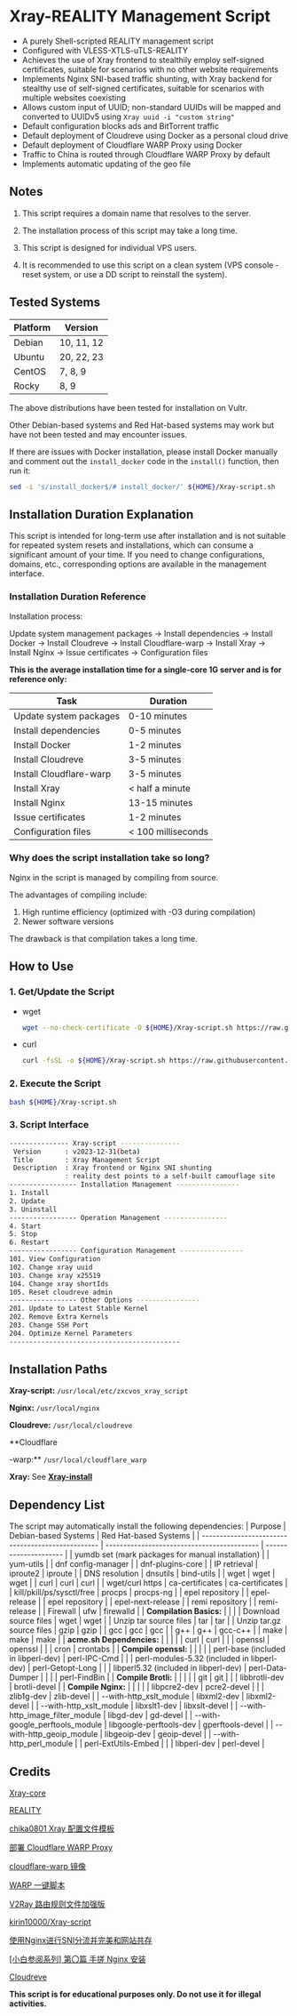 <!-- Translated by ChatGPT -->
# Xray-REALITY Management Script

* A purely Shell-scripted REALITY management script
* Configured with VLESS-XTLS-uTLS-REALITY
* Achieves the use of Xray frontend to stealthily employ self-signed certificates, suitable for scenarios with no other website requirements
* Implements Nginx SNI-based traffic shunting, with Xray backend for stealthy use of self-signed certificates, suitable for scenarios with multiple websites coexisting
* Allows custom input of UUID; non-standard UUIDs will be mapped and converted to UUIDv5 using `Xray uuid -i "custom string"`
* Default configuration blocks ads and BitTorrent traffic
* Default deployment of Cloudreve using Docker as a personal cloud drive
* Default deployment of Cloudflare WARP Proxy using Docker
* Traffic to China is routed through Cloudflare WARP Proxy by default
* Implements automatic updating of the geo file

## Notes

1. This script requires a domain name that resolves to the server.

2. The installation process of this script may take a long time.

3. This script is designed for individual VPS users.

4. It is recommended to use this script on a clean system (VPS console - reset system, or use a DD script to reinstall the system).

## Tested Systems

| Platform | Version    |
| -------- | ---------- |
| Debian   | 10, 11, 12 |
| Ubuntu   | 20, 22, 23 |
| CentOS   | 7, 8, 9    |
| Rocky    | 8, 9       |

The above distributions have been tested for installation on Vultr.

Other Debian-based systems and Red Hat-based systems may work but have not been tested and may encounter issues.

If there are issues with Docker installation, please install Docker manually and comment out the `install_docker` code in the `install()` function, then run it:

```sh
sed -i 's/install_docker$/# install_docker/' ${HOME}/Xray-script.sh
```

## Installation Duration Explanation

This script is intended for long-term use after installation and is not suitable for repeated system resets and installations, which can consume a significant amount of your time. If you need to change configurations, domains, etc., corresponding options are available in the management interface.

### Installation Duration Reference

Installation process:

Update system management packages -> Install dependencies -> Install Docker -> Install Cloudreve -> Install Cloudflare-warp -> Install Xray -> Install Nginx -> Issue certificates -> Configuration files

**This is the average installation time for a single-core 1G server and is for reference only:**

| Task                    | Duration           |
| ----------------------- | ------------------ |
| Update system packages  | 0-10 minutes       |
| Install dependencies    | 0-5 minutes        |
| Install Docker          | 1-2 minutes        |
| Install Cloudreve       | 3-5 minutes        |
| Install Cloudflare-warp | 3-5 minutes        |
| Install Xray            | < half a minute    |
| Install Nginx           | 13-15 minutes      |
| Issue certificates      | 1-2 minutes        |
| Configuration files     | < 100 milliseconds |

### Why does the script installation take so long?

Nginx in the script is managed by compiling from source.

The advantages of compiling include:

1. High runtime efficiency (optimized with -O3 during compilation)
2. Newer software versions

The drawback is that compilation takes a long time.

## How to Use

### 1. Get/Update the Script

* wget

  ```sh
  wget --no-check-certificate -O ${HOME}/Xray-script.sh https://raw.githubusercontent.com/xxnuo/Xray-script/main/myself.sh
  ```

* curl

  ```sh
  curl -fsSL -o ${HOME}/Xray-script.sh https://raw.githubusercontent.com/xxnuo/Xray-script/main/myself.sh
  ```

### 2. Execute the Script

```sh
bash ${HOME}/Xray-script.sh
```

### 3. Script Interface

```sh
--------------- Xray-script ---------------
 Version      : v2023-12-31(beta)
 Title        : Xray Management Script
 Description  : Xray frontend or Nginx SNI shunting
              : reality dest points to a self-built camouflage site
----------------- Installation Management ----------------
1. Install
2. Update
3. Uninstall
----------------- Operation Management ----------------
4. Start
5. Stop
6. Restart
----------------- Configuration Management ----------------
101. View Configuration
102. Change xray uuid
103. Change xray x25519
104. Change xray shortIds
105. Reset cloudreve admin
----------------- Other Options ----------------
201. Update to Latest Stable Kernel
202. Remove Extra Kernels
203. Change SSH Port
204. Optimize Kernel Parameters
-------------------------------------------
```

## Installation Paths

**Xray-script:** `/usr/local/etc/zxcvos_xray_script`

**Nginx:** `/usr/local/nginx`

**Cloudreve:** `/usr/local/cloudreve`

**Cloudflare

-warp:** `/usr/local/cloudflare_warp`

**Xray:** See **[Xray-install](https://github.com/XTLS/Xray-install)**

## Dependency List

The script may automatically install the following dependencies:
| Purpose                                           | Debian-based Systems                        | Red Hat-based Systems |
| ------------------------------------------------- | ------------------------------------------- | --------------------- |
| yumdb set (mark packages for manual installation) |                                             | yum-utils             |
| dnf config-manager                                |                                             | dnf-plugins-core      |
| IP retrieval                                      | iproute2                                    | iproute               |
| DNS resolution                                    | dnsutils                                    | bind-utils            |
| wget                                              | wget                                        | wget                  |
| curl                                              | curl                                        | curl                  |
| wget/curl https                                   | ca-certificates                             | ca-certificates       |
| kill/pkill/ps/sysctl/free                         | procps                                      | procps-ng             |
| epel repository                                   |                                             | epel-release          |
| epel repository                                   |                                             | epel-next-release     |
| remi repository                                   |                                             | remi-release          |
| Firewall                                          | ufw                                         | firewalld             |
| **Compilation Basics:**                           |                                             |                       |
| Download source files                             | wget                                        | wget                  |
| Unzip tar source files                            | tar                                         | tar                   |
| Unzip tar.gz source files                         | gzip                                        | gzip                  |
| gcc                                               | gcc                                         | gcc                   |
| g++                                               | g++                                         | gcc-c++               |
| make                                              | make                                        | make                  |
| **acme.sh Dependencies:**                         |                                             |                       |
|                                                   | curl                                        | curl                  |
|                                                   | openssl                                     | openssl               |
|                                                   | cron                                        | crontabs              |
| **Compile openssl:**                              |                                             |                       |
|                                                   | perl-base (included in libperl-dev)         | perl-IPC-Cmd          |
|                                                   | perl-modules-5.32 (included in libperl-dev) | perl-Getopt-Long      |
|                                                   | libperl5.32 (included in libperl-dev)       | perl-Data-Dumper      |
|                                                   |                                             | perl-FindBin          |
| **Compile Brotli:**                               |                                             |                       |
|                                                   | git                                         | git                   |
|                                                   | libbrotli-dev                               | brotli-devel          |
| **Compile Nginx:**                                |                                             |                       |
|                                                   | libpcre2-dev                                | pcre2-devel           |
|                                                   | zlib1g-dev                                  | zlib-devel            |
| --with-http_xslt_module                           | libxml2-dev                                 | libxml2-devel         |
| --with-http_xslt_module                           | libxslt1-dev                                | libxslt-devel         |
| --with-http_image_filter_module                   | libgd-dev                                   | gd-devel              |
| --with-google_perftools_module                    | libgoogle-perftools-dev                     | gperftools-devel      |
| --with-http_geoip_module                          | libgeoip-dev                                | geoip-devel           |
| --with-http_perl_module                           |                                             | perl-ExtUtils-Embed   |
|                                                   | libperl-dev                                 | perl-devel            |

## Credits

[Xray-core][Xray-core]

[REALITY][REALITY]

[chika0801 Xray 配置文件模板][chika0801-Xray-examples]

[部署 Cloudflare WARP Proxy][haoel]

[cloudflare-warp 镜像][e7h4n]

[WARP 一键脚本][fscarmen]

[V2Ray 路由规则文件加强版][v2ray-rules-dat]

[kirin10000/Xray-script][kirin10000/Xray-script]

[使用Nginx进行SNI分流并完美和网站共存][nginx-sni-dispatcher]

[[小白参阅系列] 第〇篇 手搓 Nginx 安装][post-37224-1]

[Cloudreve][cloudreve]

**This script is for educational purposes only. Do not use it for illegal activities.**

[Xray-core]: https://github.com/XTLS/Xray-core (THE NEXT FUTURE)
[REALITY]: https://github.com/XTLS/REALITY (THE NEXT FUTURE)
[chika0801-Xray-examples]: https://github.com/chika0801/Xray-examples (chika0801 Xray 配置文件模板)
[haoel]: https://github.com/haoel/haoel.github.io#943-docker-%E4%BB%A3%E7%90%86 (使用 Docker 快速部署 Cloudflare WARP Proxy)
[e7h4n]: https://github.com/e7h4n/cloudflare-warp (cloudflare-warp 镜像)
[fscarmen]: https://github.com/fscarmen/warp (WARP 一键脚本)
[v2ray-rules-dat]: https://github.com/Loyalsoldier/v2ray-rules-dat (V2Ray 路由规则文件加强版)
[kirin10000/Xray-script]: https://github.com/kirin10000/Xray-script (kirin10000/Xray-script)
[nginx-sni-dispatcher]: https://blog.xmgspace.me/archives/nginx-sni-dispatcher.html (使用Nginx进行SNI分流并完美和网站共存)
[post-37224-1]: https://www.nodeseek.com/post-37224-1 (第〇篇 手搓 Nginx 安装)
[cloudreve]: https://github.com/cloudreve/cloudreve (cloudreve)
